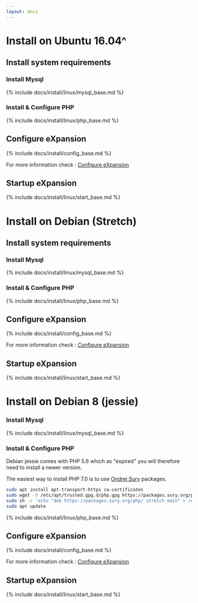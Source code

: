 ```yaml
---
layout: docs
---
```


# Install on Ubuntu 16.04^ 

## Install system requirements

### Install Mysql

{% include docs/install/linux/mysql_base.md %}

### Install & Configure PHP

{% include docs/install/linux/php_base.md %}

## Configure eXpansion

{% include docs/install/config_base.md %}

For more information check : [Configure eXpansion](./configuration.md)

## Startup eXpansion 

{% include docs/install/linux/start_base.md %}

# Install on Debian (Stretch)

## Install system requirements

### Install Mysql

{% include docs/install/linux/mysql_base.md %}

### Install & Configure PHP

{% include docs/install/linux/php_base.md %}

## Configure eXpansion

{% include docs/install/config_base.md %}

For more information check : [Configure eXpansion](./configuration.md)

## Startup eXpansion 

{% include docs/install/linux/start_base.md %}

# Install on Debian 8 (jessie)

### Install Mysql

{% include docs/install/linux/mysql_base.md %}

### Install & Configure PHP

Debian jessie comes with PHP 5.6 which as "expired" you will therefore need to install a newer version. 

The easiest way to install PHP 7.0 is to use [Ondrej Sury](https://deb.sury.org/) packages.

```bash
sudo apt install apt-transport-https ca-certificates
sudo wget -O /etc/apt/trusted.gpg.d/php.gpg https://packages.sury.org/php/apt.gpg
sudo sh -c 'echo "deb https://packages.sury.org/php/ stretch main" > /etc/apt/sources.list.d/php.list'
sudo apt update
```

{% include docs/install/linux/php_base.md %}

## Configure eXpansion

{% include docs/install/config_base.md %}

For more information check : [Configure eXpansion](./configuration.md)

## Startup eXpansion 

{% include docs/install/linux/start_base.md %}
